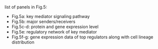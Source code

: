 list of panels in Fig.5:
-  Fig.5a: key mediator signaling pathway
-  Fig.5b: major senders/receivers
-  Fig.5c-d: protein and gene expression level
-  Fig.5e: regulatory network of key mediator
-  Fig.5f-g: gene expression data of top regulators along with cell lineage distribution 
